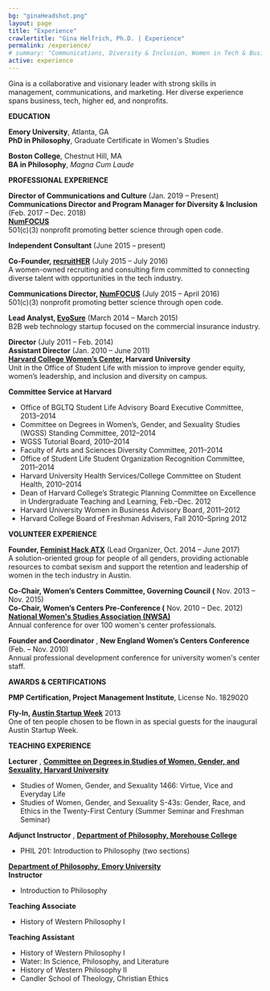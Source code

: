 ```yaml
---
bg: "ginaHeadshot.png"
layout: page
title: "Experience"
crawlertitle: "Gina Helfrich, Ph.D. | Experience"
permalink: /experience/
# summary: "Communications, Diversity & Inclusion, Women in Tech & Business"
active: experience
---
```


Gina is a collaborative and visionary leader with strong skills in management, communications, and marketing. Her diverse experience spans business, tech, higher ed, and nonprofits.

**EDUCATION**  
  
**Emory University**, Atlanta, GA  
**PhD in Philosophy**, Graduate Certificate in Women's Studies  
  
**Boston College**, Chestnut Hill, MA  
**BA in Philosophy**, _Magna Cum Laude_  
  
  
**PROFESSIONAL EXPERIENCE**  
  
**Director of Communications and Culture** (Jan. 2019 – Present)  
**Communications Director and Program Manager for Diversity & Inclusion** (Feb. 2017 – Dec. 2018)  
**[NumFOCUS](http://numfocus.org/)**  
501(c)(3) nonprofit promoting better science through open code.  
  
**Independent Consultant** (June 2015 – present)  
  
**Co-Founder, [recruitHER](http://www.recruither.io/)** (July 2015 – July 2016)  
A women-owned recruiting and consulting firm committed to connecting diverse talent with opportunities in the tech industry.  
  
**Communications Director, [NumFOCUS](http://numfocus.org)** (July 2015 – April 2016)  
501(c)(3) nonprofit promoting better science through open code.  
  
**Lead Analyst, [EvoSure](http://evosure.com/)** (March 2014 – March 2015)  
B2B web technology startup focused on the commercial insurance industry.  
  
**Director** (July 2011 – Feb. 2014)  
**Assistant Director** (Jan. 2010 – June 2011)  
**[Harvard College Women’s Center](http://hcwc.fas.harvard.edu/), Harvard University**  
Unit in the Office of Student Life with mission to improve gender equity, women’s leadership, and inclusion and diversity on campus.  
  
**Committee Service at Harvard**

*   Office of BGLTQ Student Life Advisory Board Executive Committee, 2013–2014
*   Committee on Degrees in Women’s, Gender, and Sexuality Studies (WGSS) Standing Committee, 2012–2014
*   WGSS Tutorial Board, 2010–2014
*   Faculty of Arts and Sciences Diversity Committee, 2011–2014
*   Office of Student Life Student Organization Recognition Committee, 2011–2014
*   Harvard University Health Services/College Committee on Student Health, 2010–2014
*   Dean of Harvard College’s Strategic Planning Committee on Excellence in Undergraduate Teaching and Learning, Feb.–Dec. 2012
*   Harvard University Women in Business Advisory Board, 2011–2012
*   Harvard College Board of Freshman Advisers, Fall 2010–Spring 2012

  
  
**VOLUNTEER EXPERIENCE**  
  
**Founder, [Feminist Hack ATX](http://www.feministhack.com/)** (Lead Organizer, Oct. 2014 – June 2017)  
A solution-oriented group for people of all genders, providing actionable resources to combat sexism and support the retention and leadership of women in the tech industry in Austin.  
  
**Co-Chair, Women’s Centers Committee, Governing Council (** Nov. 2013 – Nov. 2015)  
**Co-Chair, Women’s Centers Pre-Conference (** Nov. 2010 – Dec. 2012)  
**[National Women's Studies Association (NWSA)](http://www.nwsa.org/)**  
Annual conference for over 100 women's center professionals.  
  
**Founder and Coordinator** , **New England Women’s Centers Conference** (Feb. – Nov. 2010)  
Annual professional development conference for university women's center staff.  
  
  
**AWARDS & CERTIFICATIONS**  
  
**PMP Certification, Project Management Institute**, License No. 1829020  
  
**Fly-In, [Austin Startup Week](http://atxstartupweek.com)** 2013  
One of ten people chosen to be flown in as special guests for the inaugural Austin Startup Week.  
  
  
**TEACHING EXPERIENCE**  
  
**Lecturer** , **[Committee on Degrees in Studies of Women, Gender, and Sexuality, Harvard University](http://wgs.fas.harvard.edu/)**

*   Studies of Women, Gender, and Sexuality 1466: Virtue, Vice and Everyday Life
*   Studies of Women, Gender, and Sexuality S-43s: Gender, Race, and Ethics in the Twenty-First Century (Summer Seminar and Freshman Seminar)

  
**Adjunct Instructor** , **[Department of Philosophy, Morehouse College](http://www.morehouse.edu/academics/phil/)**

*   PHIL 201: Introduction to Philosophy (two sections)

  
**[Department of Philosophy, Emory University](http://philosophy.emory.edu/home/index.html)**  
**Instructor**

*   Introduction to Philosophy

**Teaching Associate**

*   History of Western Philosophy I

**Teaching Assistant**

*   History of Western Philosophy I
*   Water: In Science, Philosophy, and Literature
*   History of Western Philosophy II
*   Candler School of Theology, Christian Ethics

